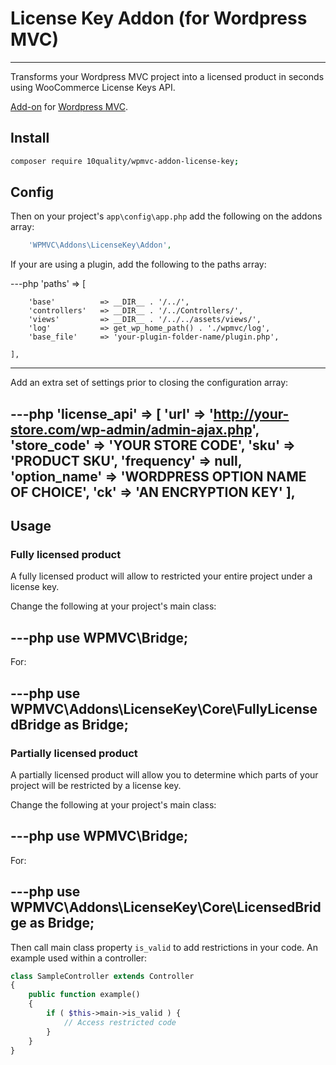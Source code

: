 # License Key Addon (for Wordpress MVC)
--------------------------------

Transforms your Wordpress MVC project into a licensed product in seconds using WooCommerce License Keys API.

[Add-on](http://www.wordpress-mvc.com/v1/add-ons/) for [Wordpress MVC](http://www.wordpress-mvc.com/).

## Install

```bash
composer require 10quality/wpmvc-addon-license-key;
```

## Config

Then on your project's `app\config\app.php` add the following on the addons array:
```php
    'WPMVC\Addons\LicenseKey\Addon',
```

If your are using a plugin, add the following to the paths array:

---php
    'paths' => [

        'base'          => __DIR__ . '/../',
        'controllers'   => __DIR__ . '/../Controllers/',
        'views'         => __DIR__ . '/../../assets/views/',
        'log'           => get_wp_home_path() . './wpmvc/log',
        'base_file'     => 'your-plugin-folder-name/plugin.php',

    ],
---

Add an extra set of settings prior to closing the configuration array:

---php
    'license_api' => [
        'url'           => 'http://your-store.com/wp-admin/admin-ajax.php',
        'store_code'    => 'YOUR STORE CODE',
        'sku'           => 'PRODUCT SKU',
        'frequency'     => null,
        'option_name'   => 'WORDPRESS OPTION NAME OF CHOICE',
        'ck'            => 'AN ENCRYPTION KEY'
    ],
---

## Usage

### Fully licensed product

A fully licensed product will allow to restricted your entire project under a license key.

Change the following at your project's main class:

---php
use WPMVC\Bridge;
---

For:

---php
use WPMVC\Addons\LicenseKey\Core\FullyLicensedBridge as Bridge;
---

### Partially licensed product

A partially licensed product will allow you to determine which parts of your project will be restricted by a license key.

Change the following at your project's main class:

---php
use WPMVC\Bridge;
---

For:

---php
use WPMVC\Addons\LicenseKey\Core\LicensedBridge as Bridge;
---

Then call main class property `is_valid` to add restrictions in your code. An example used within a controller:
```php
class SampleController extends Controller
{
    public function example()
    {
        if ( $this->main->is_valid ) {
            // Access restricted code
        }
    }
}
```
